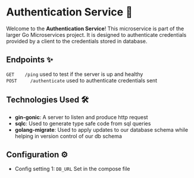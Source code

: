 # Authentication Service 🚀

Welcome to the **Authentication Service**! This microservice is part of the larger Go Microservices project. It is designed to authenticate credentials provided by a client to the credentials stored in database.

## Endpoints ✨

`GET    /ping` used to test if the server is up and healthy  
 `POST     /authenticate` used to authenticate credentials sent

## Technologies Used 🛠️

- **gin-gonic**: A server to listen and produce http request
- **sqlc**: Used to generate type safe code from sql queries
- **golang-migrate**: Used to apply updates to our database schema while helping in version control of our db schema

## Configuration ⚙️

- Config setting 1: `DB_URL` Set in the compose file
